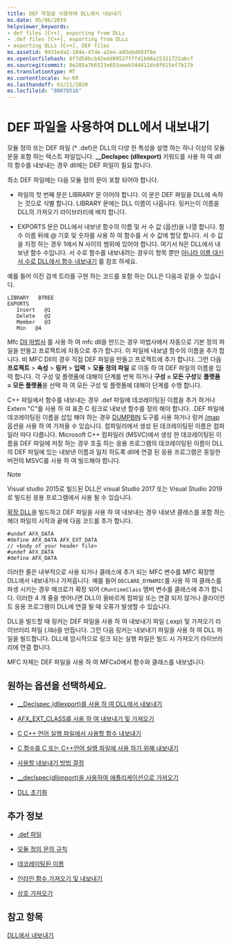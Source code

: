 ```yaml
---
title: DEF 파일을 사용하여 DLL에서 내보내기
ms.date: 05/06/2019
helpviewer_keywords:
- def files [C++], exporting from DLLs
- .def files [C++], exporting from DLLs
- exporting DLLs [C++], DEF files
ms.assetid: 9d31eda2-184e-47de-a2ee-a93ebd603f8e
ms.openlocfilehash: 6f7d58bcb42edd89527fff41b08a15321722a6cf
ms.sourcegitcommit: 8e285a766523e653aeeb34d412dc6f615ef7b17b
ms.translationtype: MT
ms.contentlocale: ko-KR
ms.lasthandoff: 03/21/2020
ms.locfileid: "80078516"
---
```

# <a name="exporting-from-a-dll-using-def-files"></a>DEF 파일을 사용하여 DLL에서 내보내기

모듈 정의 또는 DEF 파일 (* .def)은 DLL의 다양 한 특성을 설명 하는 하나 이상의 모듈 문을 포함 하는 텍스트 파일입니다. **__Declspec (dllexport)** 키워드를 사용 하 여 dll의 함수를 내보내는 경우 dll에는 DEF 파일이 필요 합니다.

최소 DEF 파일에는 다음 모듈 정의 문이 포함 되어야 합니다.

- 파일의 첫 번째 문은 LIBRARY 문 이어야 합니다. 이 문은 DEF 파일을 DLL에 속하는 것으로 식별 합니다. LIBRARY 문에는 DLL 이름이 나옵니다. 링커는이 이름을 DLL의 가져오기 라이브러리에 배치 합니다.

- EXPORTS 문은 DLL에서 내보낸 함수의 이름 및 서 수 값 (옵션)을 나열 합니다. 함수 이름 뒤에 @ 기호 및 숫자를 사용 하 여 함수를 서 수 값에 할당 합니다. 서 수 값을 지정 하는 경우 1에서 N 사이의 범위에 있어야 합니다. 여기서 N은 DLL에서 내보낸 함수 수입니다. 서 수로 함수를 내보내려는 경우이 항목 뿐만 [아니라 이름 대신 서 수로 DLL에서 함수 내보내기](exporting-functions-from-a-dll-by-ordinal-rather-than-by-name.md) 를 참조 하세요.

예를 들어 이진 검색 트리를 구현 하는 코드를 포함 하는 DLL은 다음과 같을 수 있습니다.

```
LIBRARY   BTREE
EXPORTS
   Insert   @1
   Delete   @2
   Member   @3
   Min   @4
```

Mfc [Dll 마법사](../mfc/reference/mfc-dll-wizard.md) 를 사용 하 여 mfc dll을 만드는 경우 마법사에서 자동으로 기본 정의 파일을 만들고 프로젝트에 자동으로 추가 합니다. 이 파일에 내보낼 함수의 이름을 추가 합니다. 비 MFC Dll의 경우 직접 DEF 파일을 만들고 프로젝트에 추가 합니다. 그런 다음 **프로젝트** > **속성** > **링커** > **입력** > **모듈 정의 파일** 로 이동 하 여 DEF 파일의 이름을 입력 합니다. 각 구성 및 플랫폼에 대해이 단계를 반복 하거나 **구성 = 모든 구성**및 **플랫폼 = 모든 플랫폼**을 선택 하 여 모든 구성 및 플랫폼에 대해이 단계를 수행 합니다.

C++ 파일에서 함수를 내보내는 경우 .def 파일에 데코레이팅된 이름을 추가 하거나 Extern "C"를 사용 하 여 표준 C 링크로 내보낸 함수를 정의 해야 합니다. .DEF 파일에 데코레이팅된 이름을 삽입 해야 하는 경우 [DUMPBIN](../build/reference/dumpbin-reference.md) 도구를 사용 하거나 링커 [/map](../build/reference/map-generate-mapfile.md) 옵션을 사용 하 여 가져올 수 있습니다. 컴파일러에서 생성 된 데코레이팅된 이름은 컴파일러 마다 다릅니다. Microsoft C++ 컴파일러 (MSVC)에서 생성 한 데코레이팅된 이름을 DEF 파일에 저장 하는 경우 호출 하는 응용 프로그램의 데코레이팅된 이름이 DLL의 DEF 파일에 있는 내보낸 이름과 일치 하도록 dll에 연결 된 응용 프로그램은 동일한 버전의 MSVC를 사용 하 여 빌드해야 합니다.

> [!NOTE]
> Visual studio 2015로 빌드된 DLL은 visual Studio 2017 또는 Visual Studio 2019로 빌드된 응용 프로그램에서 사용 될 수 있습니다.

[확장 DLL](../build/extension-dlls-overview.md)을 빌드하고 DEF 파일을 사용 하 여 내보내는 경우 내보낸 클래스를 포함 하는 헤더 파일의 시작과 끝에 다음 코드를 추가 합니다.

```
#undef AFX_DATA
#define AFX_DATA AFX_EXT_DATA
// <body of your header file>
#undef AFX_DATA
#define AFX_DATA
```

이러한 줄은 내부적으로 사용 되거나 클래스에 추가 되는 MFC 변수를 MFC 확장명 DLL에서 내보내거나 가져옵니다. 예를 들어 `DECLARE_DYNAMIC`를 사용 하 여 클래스를 파생 시키는 경우 매크로가 확장 되어 `CRuntimeClass` 멤버 변수를 클래스에 추가 합니다. 이러한 4 개 줄을 벗어나면 DLL이 올바르게 컴파일 또는 연결 되지 않거나 클라이언트 응용 프로그램이 DLL에 연결 될 때 오류가 발생할 수 있습니다.

DLL을 빌드할 때 링커는 DEF 파일을 사용 하 여 내보내기 파일 (.exp) 및 가져오기 라이브러리 파일 (.lib)을 만듭니다. 그런 다음 링커는 내보내기 파일을 사용 하 여 DLL 파일을 빌드합니다. DLL에 암시적으로 링크 되는 실행 파일은 빌드 시 가져오기 라이브러리에 연결 합니다.

MFC 자체는 DEF 파일을 사용 하 여 MFCx0에서 함수와 클래스를 내보냅니다.

## <a name="what-do-you-want-to-do"></a>원하는 옵션을 선택하세요.

- [__Declspec (dllexport)를 사용 하 여 DLL에서 내보내기](exporting-from-a-dll-using-declspec-dllexport.md)

- [AFX_EXT_CLASS를 사용 하 여 내보내기 및 가져오기](exporting-and-importing-using-afx-ext-class.md)

- [C C++ 언어 실행 파일에서 사용할 함수 내보내기](exporting-cpp-functions-for-use-in-c-language-executables.md)

- [C 함수를 C 또는 C++언어 실행 파일에 사용 하기 위해 내보내기](exporting-c-functions-for-use-in-c-or-cpp-language-executables.md)

- [사용할 내보내기 방법 결정](determining-which-exporting-method-to-use.md)

- [__declspec(dllimport)을 사용하여 애플리케이션으로 가져오기](importing-into-an-application-using-declspec-dllimport.md)

- [DLL 초기화](run-time-library-behavior.md#initializing-a-dll)

## <a name="what-do-you-want-to-know-more-about"></a>추가 정보

- [.def 파일](reference/module-definition-dot-def-files.md)

- [모듈 정의 문의 규칙](reference/rules-for-module-definition-statements.md)

- [데코레이팅된 이름](reference/decorated-names.md)

- [인라인 함수 가져오기 및 내보내기](importing-and-exporting-inline-functions.md)

- [상호 가져오기](mutual-imports.md)

## <a name="see-also"></a>참고 항목

[DLL에서 내보내기](exporting-from-a-dll.md)
